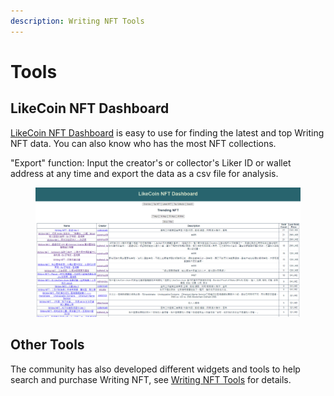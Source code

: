 ```yaml
---
description: Writing NFT Tools
---
```


# Tools

## LikeCoin NFT Dashboard&#x20;

[LikeCoin NFT Dashboard](https://likecoin.github.io/likecoin-nft-dashboard/#/) is easy to use for finding the latest and top Writing NFT data. You can also know who has the most NFT collections.

"Export" function: Input the creator's or collector's Liker ID or wallet address at any time and export the data as a csv file for analysis.

<figure><img src="../../../.gitbook/assets/LikeCoin NFT Dashboard.png" alt=""><figcaption></figcaption></figure>

## Other Tools

The community has also developed different widgets and tools to help search and purchase Writing NFT, see [Writing NFT Tools](https://blog.like.co/zh/tag/writing-nft%E5%B0%8F%E5%B7%A5%E5%85%B7/) for details.
